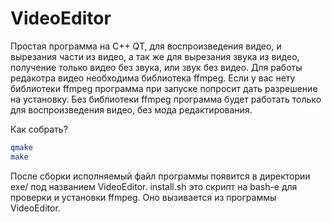 # VideoEditor
Простая программа на C++ QT, для воспроизведения видео, и вырезания части из видео,
а так же для вырезания звука из видео, получение только видео без звука, или звук без видео.
Для работы редакотра видео необходима библиотека ffmpeg. Если у вас нету библиотеки ffmpeg программа
при запуске попросит дать разрешение на установку.
Без библиотеки ffmpeg программа будет работать только для воспроизведения видео, без мода редактирования.

Как собрать?
```bash
qmake
make
```
После сборки исполняемый файл программы появится в директории exe/ под названием VideoEditor.
install.sh это скрипт на bash-е для проверки и установки ffmpeg. Оно вызивается из программы VideoEditor.
